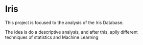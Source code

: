 # Iris
This project is focused to the analysis of the Iris Database.

The idea is do a descriptive analysis, and after this, aplly different techniques of statistics and Machine Learning
